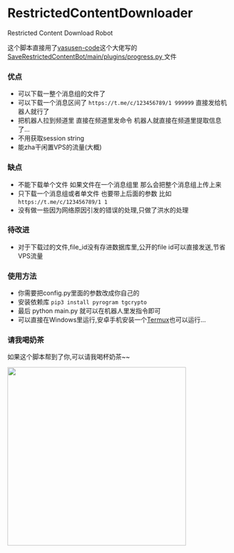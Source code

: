# RestrictedContentDownloader
Restricted Content Download Robot

这个脚本直接用了[vasusen-code](https://github.com/vasusen-code)这个大佬写的[SaveRestrictedContentBot/main/plugins/progress.py ](https://github.com/vasusen-code/SaveRestrictedContentBot/blob/master/main/plugins/progress.py)文件

### 优点

- 可以下载一整个消息组的文件了
- 可以下载一个消息区间了 `https://t.me/c/123456789/1 999999` 直接发给机器人就行了
- 把机器人拉到频道里 直接在频道里发命令 机器人就直接在频道里提取信息了...
- 不用获取session string
- 能zha干闲置VPS的流量(大概)

### 缺点

- 不能下载单个文件 如果文件在一个消息组里 那么会把整个消息组上传上来
- 只下载一个消息组或者单文件 也要带上后面的参数 比如 `https://t.me/c/123456789/1 1`
- 没有做一些因为网络原因引发的错误的处理,只做了洪水的处理

### 待改进

- 对于下载过的文件,file_id没有存进数据库里,公开的file id可以直接发送,节省VPS流量

### 使用方法 

- 你需要把config.py里面的参数改成你自己的
- 安装依赖库 `pip3 install pyrogram tgcrypto`
- 最后 python main.py 就可以在机器人里发指令即可
- 可以直接在Windows里运行,安卓手机安装一个[Termux](https://www.bilibili.com/read/cv17211082)也可以运行...

### 请我喝奶茶

如果这个脚本帮到了你,可以请我喝杯奶茶~~

<img src="https://s2.loli.net/2023/06/26/KHrT7CZvNdcobmg.jpg" width="400px" alt="">

